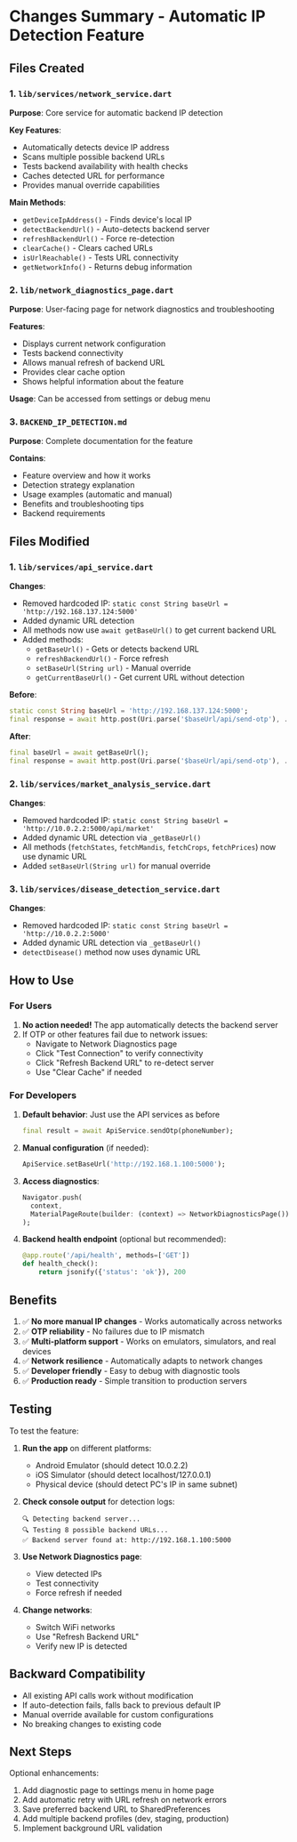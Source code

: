 # Changes Summary - Automatic IP Detection Feature

## Files Created

### 1. `lib/services/network_service.dart`
**Purpose**: Core service for automatic backend IP detection

**Key Features**:
- Automatically detects device IP address
- Scans multiple possible backend URLs
- Tests backend availability with health checks
- Caches detected URL for performance
- Provides manual override capabilities

**Main Methods**:
- `getDeviceIpAddress()` - Finds device's local IP
- `detectBackendUrl()` - Auto-detects backend server
- `refreshBackendUrl()` - Force re-detection
- `clearCache()` - Clears cached URLs
- `isUrlReachable()` - Tests URL connectivity
- `getNetworkInfo()` - Returns debug information

### 2. `lib/network_diagnostics_page.dart`
**Purpose**: User-facing page for network diagnostics and troubleshooting

**Features**:
- Displays current network configuration
- Tests backend connectivity
- Allows manual refresh of backend URL
- Provides clear cache option
- Shows helpful information about the feature

**Usage**: Can be accessed from settings or debug menu

### 3. `BACKEND_IP_DETECTION.md`
**Purpose**: Complete documentation for the feature

**Contains**:
- Feature overview and how it works
- Detection strategy explanation
- Usage examples (automatic and manual)
- Benefits and troubleshooting tips
- Backend requirements

## Files Modified

### 1. `lib/services/api_service.dart`
**Changes**:
- Removed hardcoded IP: `static const String baseUrl = 'http://192.168.137.124:5000'`
- Added dynamic URL detection
- All methods now use `await getBaseUrl()` to get current backend URL
- Added methods:
  - `getBaseUrl()` - Gets or detects backend URL
  - `refreshBackendUrl()` - Force refresh
  - `setBaseUrl(String url)` - Manual override
  - `getCurrentBaseUrl()` - Get current URL without detection

**Before**:
```dart
static const String baseUrl = 'http://192.168.137.124:5000';
final response = await http.post(Uri.parse('$baseUrl/api/send-otp'), ...);
```

**After**:
```dart
final baseUrl = await getBaseUrl();
final response = await http.post(Uri.parse('$baseUrl/api/send-otp'), ...);
```

### 2. `lib/services/market_analysis_service.dart`
**Changes**:
- Removed hardcoded IP: `static const String baseUrl = 'http://10.0.2.2:5000/api/market'`
- Added dynamic URL detection via `_getBaseUrl()`
- All methods (`fetchStates`, `fetchMandis`, `fetchCrops`, `fetchPrices`) now use dynamic URL
- Added `setBaseUrl(String url)` for manual override

### 3. `lib/services/disease_detection_service.dart`
**Changes**:
- Removed hardcoded IP: `static const String baseUrl = 'http://10.0.2.2:5000'`
- Added dynamic URL detection via `_getBaseUrl()`
- `detectDisease()` method now uses dynamic URL

## How to Use

### For Users
1. **No action needed!** The app automatically detects the backend server
2. If OTP or other features fail due to network issues:
   - Navigate to Network Diagnostics page
   - Click "Test Connection" to verify connectivity
   - Click "Refresh Backend URL" to re-detect server
   - Use "Clear Cache" if needed

### For Developers
1. **Default behavior**: Just use the API services as before
   ```dart
   final result = await ApiService.sendOtp(phoneNumber);
   ```

2. **Manual configuration** (if needed):
   ```dart
   ApiService.setBaseUrl('http://192.168.1.100:5000');
   ```

3. **Access diagnostics**:
   ```dart
   Navigator.push(
     context,
     MaterialPageRoute(builder: (context) => NetworkDiagnosticsPage()),
   );
   ```

4. **Backend health endpoint** (optional but recommended):
   ```python
   @app.route('/api/health', methods=['GET'])
   def health_check():
       return jsonify({'status': 'ok'}), 200
   ```

## Benefits

1. ✅ **No more manual IP changes** - Works automatically across networks
2. ✅ **OTP reliability** - No failures due to IP mismatch
3. ✅ **Multi-platform support** - Works on emulators, simulators, and real devices
4. ✅ **Network resilience** - Automatically adapts to network changes
5. ✅ **Developer friendly** - Easy to debug with diagnostic tools
6. ✅ **Production ready** - Simple transition to production servers

## Testing

To test the feature:

1. **Run the app** on different platforms:
   - Android Emulator (should detect 10.0.2.2)
   - iOS Simulator (should detect localhost/127.0.0.1)
   - Physical device (should detect PC's IP in same subnet)

2. **Check console output** for detection logs:
   ```
   🔍 Detecting backend server...
   🔍 Testing 8 possible backend URLs...
   ✅ Backend server found at: http://192.168.1.100:5000
   ```

3. **Use Network Diagnostics page**:
   - View detected IPs
   - Test connectivity
   - Force refresh if needed

4. **Change networks**:
   - Switch WiFi networks
   - Use "Refresh Backend URL"
   - Verify new IP is detected

## Backward Compatibility

- All existing API calls work without modification
- If auto-detection fails, falls back to previous default IP
- Manual override available for custom configurations
- No breaking changes to existing code

## Next Steps

Optional enhancements:
1. Add diagnostic page to settings menu in home page
2. Add automatic retry with URL refresh on network errors
3. Save preferred backend URL to SharedPreferences
4. Add multiple backend profiles (dev, staging, production)
5. Implement background URL validation

